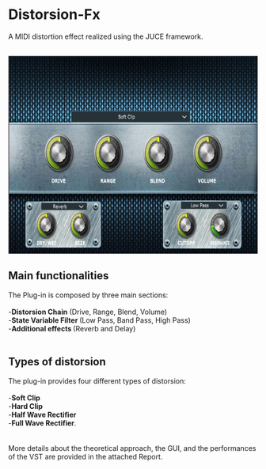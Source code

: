 # Distorsion-Fx
A MIDI distortion effect realized using the JUCE framework. <br> <br>

<img src="https://raw.githubusercontent.com/Fra-Boa/Distorsion-Fx/main/images/VST_DISTORSION.png" alt="screenshot" width="600" height="400">




## Main functionalities <br>
The Plug-in is composed by three main sections: <br><br>
-<b>Distorsion Chain</b> (Drive, Range, Blend, Volume) <br>
-<b>State Variable Filter </b>(Low Pass, Band Pass, High Pass) <br>
-<b>Additional effects </b>(Reverb and Delay) <br>
<br>
## Types of distorsion <br>
The plug-in provides four different types of distorsion: <br><br>
-<b>Soft Clip</b><br>
-<b>Hard Clip</b><br>
-<b>Half Wave Rectifier</b><br>
-<b>Full Wave Rectifier</b>.<br>
<br><br>
More details about the theoretical approach, the GUI, and the performances of the VST are provided in the attached Report.

